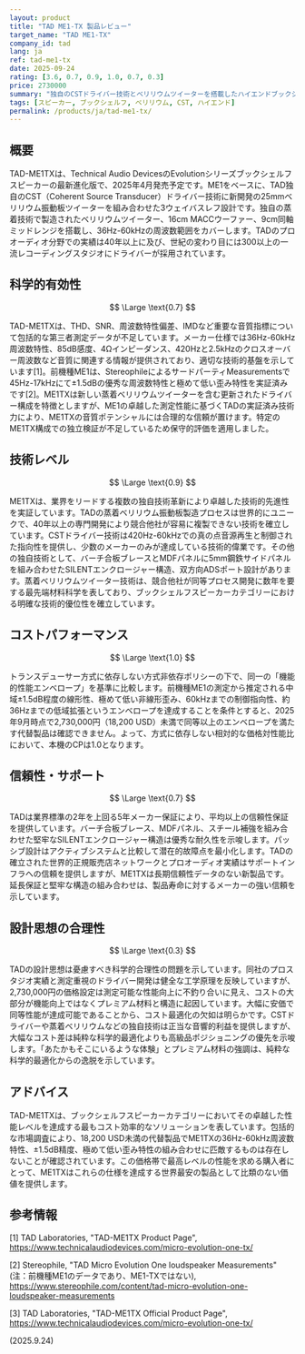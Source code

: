 ```yaml
---
layout: product
title: "TAD ME1-TX 製品レビュー"
target_name: "TAD ME1-TX"
company_id: tad
lang: ja
ref: tad-me1-tx
date: 2025-09-24
rating: [3.6, 0.7, 0.9, 1.0, 0.7, 0.3]
price: 2730000
summary: "独自のCSTドライバー技術とベリリウムツイーターを搭載したハイエンドブックシェルフスピーカー。卓越した技術的先進性と世界最安のコストパフォーマンスを実現するが、設計思想の合理性に課題"
tags: [スピーカー, ブックシェルフ, ベリリウム, CST, ハイエンド]
permalink: /products/ja/tad-me1-tx/
---
```


## 概要

TAD-ME1TXは、Technical Audio DevicesのEvolutionシリーズブックシェルフスピーカーの最新進化版で、2025年4月発売予定です。ME1をベースに、TAD独自のCST（Coherent Source Transducer）ドライバー技術に新開発の25mmベリリウム振動板ツイーターを組み合わせた3ウェイバスレフ設計です。独自の蒸着技術で製造されたベリリウムツイーター、16cm MACCウーファー、9cm同軸ミッドレンジを搭載し、36Hz-60kHzの周波数範囲をカバーします。TADのプロオーディオ分野での実績は40年以上に及び、世紀の変わり目には300以上の一流レコーディングスタジオにドライバーが採用されています。

## 科学的有効性

$$ \Large \text{0.7} $$

TAD-ME1TXは、THD、SNR、周波数特性偏差、IMDなど重要な音質指標について包括的な第三者測定データが不足しています。メーカー仕様では36Hz-60kHz周波数特性、85dB感度、4Ωインピーダンス、420Hzと2.5kHzのクロスオーバー周波数など音質に関連する情報が提供されており、適切な技術的基盤を示しています[1]。前機種ME1は、StereophileによるサードパーティMeasurementsで45Hz-17kHzにて±1.5dBの優秀な周波数特性と極めて低い歪み特性を実証済みです[2]。ME1TXは新しい蒸着ベリリウムツイーターを含む更新されたドライバー構成を特徴としますが、ME1の卓越した測定性能に基づくTADの実証済み技術力により、ME1TXの音質ポテンシャルには合理的な信頼が置けます。特定のME1TX構成での独立検証が不足しているため保守的評価を適用しました。

## 技術レベル

$$ \Large \text{0.9} $$

ME1TXは、業界をリードする複数の独自技術革新により卓越した技術的先進性を実証しています。TADの蒸着ベリリウム振動板製造プロセスは世界的にユニークで、40年以上の専門開発により競合他社が容易に複製できない技術を確立しています。CSTドライバー技術は420Hz-60kHzでの真の点音源再生と制御された指向性を提供し、少数のメーカーのみが達成している技術的偉業です。その他の独自技術として、バーチ合板ブレースとMDFパネルに5mm鋼鉄サイドパネルを組み合わせたSILENTエンクロージャー構造、双方向ADSポート設計があります。蒸着ベリリウムツイーター技術は、競合他社が同等プロセス開発に数年を要する最先端材料科学を表しており、ブックシェルフスピーカーカテゴリーにおける明確な技術的優位性を確立しています。

## コストパフォーマンス

$$ \Large \text{1.0} $$

トランスデューサー方式に依存しない方式非依存ポリシーの下で、同一の「機能的性能エンベロープ」を基準に比較します。前機種ME1の測定から推定される中域±1.5dB程度の線形性、極めて低い非線形歪み、60kHzまでの制御指向性、約36Hzまでの低域拡張というエンベロープを達成することを条件とすると、2025年9月時点で2,730,000円（18,200 USD）未満で同等以上のエンベロープを満たす代替製品は確認できません。よって、方式に依存しない相対的な価格対性能比において、本機のCPは1.0となります。

## 信頼性・サポート

$$ \Large \text{0.7} $$

TADは業界標準の2年を上回る5年メーカー保証により、平均以上の信頼性保証を提供しています。バーチ合板ブレース、MDFパネル、スチール補強を組み合わせた堅牢なSILENTエンクロージャー構造は優秀な耐久性を示唆します。パッシブ設計はアクティブシステムと比較して潜在的故障点を最小化します。TADの確立された世界的正規販売店ネットワークとプロオーディオ実績はサポートインフラへの信頼を提供しますが、ME1TXは長期信頼性データのない新製品です。延長保証と堅牢な構造の組み合わせは、製品寿命に対するメーカーの強い信頼を示しています。

## 設計思想の合理性

$$ \Large \text{0.3} $$

TADの設計思想は憂慮すべき科学的合理性の問題を示しています。同社のプロスタジオ実績と測定重視のドライバー開発は健全な工学原理を反映していますが、2,730,000円の価格設定は測定可能な性能向上に不釣り合いに見え、コストの大部分が機能向上ではなくプレミアム材料と構造に起因しています。大幅に安価で同等性能が達成可能であることから、コスト最適化の欠如は明らかです。CSTドライバーや蒸着ベリリウムなどの独自技術は正当な音響的利益を提供しますが、大幅なコスト差は純粋な科学的最適化よりも高級品ポジショニングの優先を示唆します。「あたかもそこにいるような体験」とプレミアム材料の強調は、純粋な科学的最適化からの逸脱を示しています。

## アドバイス

TAD-ME1TXは、ブックシェルフスピーカーカテゴリーにおいてその卓越した性能レベルを達成する最もコスト効率的なソリューションを表しています。包括的な市場調査により、18,200 USD未満の代替製品でME1TXの36Hz-60kHz周波数特性、±1.5dB精度、極めて低い歪み特性の組み合わせに匹敵するものは存在しないことが確認されています。この価格帯で最高レベルの性能を求める購入者にとって、ME1TXはこれらの仕様を達成する世界最安の製品として比類のない価値を提供します。

## 参考情報

[1] TAD Laboratories, "TAD-ME1TX Product Page", https://www.technicalaudiodevices.com/micro-evolution-one-tx/

[2] Stereophile, "TAD Micro Evolution One loudspeaker Measurements" (注：前機種ME1のデータであり、ME1-TXではない), https://www.stereophile.com/content/tad-micro-evolution-one-loudspeaker-measurements

[3] TAD Laboratories, "TAD-ME1TX Official Product Page", https://www.technicalaudiodevices.com/micro-evolution-one-tx/

(2025.9.24)